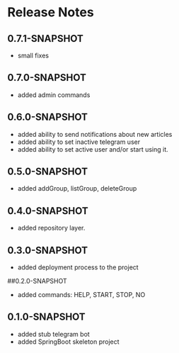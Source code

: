 # Release Notes

## 0.7.1-SNAPSHOT
* small fixes

## 0.7.0-SNAPSHOT
* added admin commands

## 0.6.0-SNAPSHOT

*   added ability to send notifications about new articles
*   added ability to set inactive telegram user
*   added ability to set active user and/or start using it.

## 0.5.0-SNAPSHOT
* added addGroup, listGroup, deleteGroup

## 0.4.0-SNAPSHOT
* added repository layer.

## 0.3.0-SNAPSHOT
* added deployment process to the project

##0.2.0-SNAPSHOT
* added commands: HELP, START, STOP, NO

## 0.1.0-SNAPSHOT
* added stub telegram bot
* added SpringBoot skeleton project
